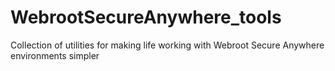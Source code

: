 # WebrootSecureAnywhere_tools
Collection of utilities for making life working with Webroot Secure Anywhere environments simpler
